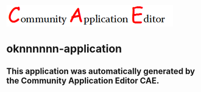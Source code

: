![CAE](https://github.com/CAETESTRWTH/application-2/blob/master/img/logo.png)  

oknnnnnn-application
===================


This application was automatically generated by the Community Application Editor CAE.  
---------------
